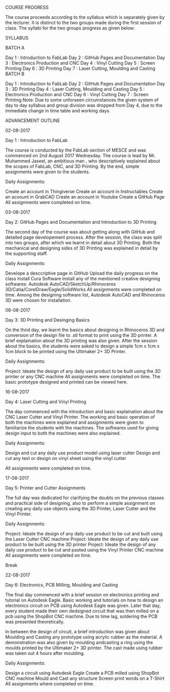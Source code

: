 
COURSE PROGRESS

The course proceeds according to the syllabus which is separately given by the lecturer. It is distinct to the two groups made during the first session of class. The syllabi for the two groups progress as given below:

SYLLABUS

BATCH A

Day 1 : Introduction to FabLab
Day 2 : GitHub Pages and Documentation
Day 3 : Electronics Production and CNC
Day 4 : Vinyl Cutting
Day 5 : Screen Printing
Day 6 : 3D Printing
Day 7 : Laser Cutting, Moulding and Casting
BATCH B

Day 1 : Introduction to FabLab
Day 2 : GitHub Pages and Documentation
Day 3 : 3D Printing
Day 4 : Laser Cutting, Moulding and Casting
Day 5 : Electronics Production and CNC
Day 6 : Vinyl Cutting
Day 7 : Screen Printing
Note: Due to some unforseen circumstances the given system of day to day syllabus and group division was dropped from Day 4, due to the immediate change in time table and working days.

ADVANCEMENT OUTLINE

02-08-2017

Day 1 : Introduction to FabLab

The course is conducted by the FabLab section of MESCE and was commenced on 2nd August 2017 Wednesday. The course is lead by Mr. Muhammed Jaseel, an ambitious man , who descriptively explained about the scopes of FabLab, CNC, and 3D Printing. By the end, simple assignments were given to the students.

Daily Assignments:

Create an account in Thingiverse
Create an account in Instructables
Create an acoount in GrabCAD
Create an account in Youtube
Create a GitHub Page
All assignments were completed on time.

03-08-2017

Day 2: GitHub Pages and Documentation and Introduction to 3D Printing

The second day of the course was about getting along with GitHub and detailed page developement process. After the session, the class was split into two groups, after which we learnt in detail about 3D Printing. Both the mechanical and designing sides of 3D Printing was explained in detail by the supporting staff.

Daily Assignments:

Develope a desccriptive page in GitHub
Upload the daily progress on the class
Install Cura Software
Install any of the mentioned creative designing softwares: Autodesk AutoCAD/SketchUp/Rhinoceros 3D/Catia/CorelDraw/Eagle/SolidWorks
All assignments were completed on time. Among the designing software list, Autodesk AutoCAD and Rhinoceros 3D were chosen for installation.

08-08-2017

Day 3: 3D Printing and Desinging Basics

On the third day, we learnt the basics about designing in Rhinoceros 3D and conversion of the design file to .stl format to print using the 3D printer. A brief explaination about the 3D printing was also given. After the session about the basics, the students were asked to design a simple 1cm x 1cm x 1cm block to be printed using the Ultimaker 2+ 3D Printer.

Daily Assignments:

Project: Ideate the design of any daily use product to be built using the 3D printer or any CNC machine
All assignments were completed on time. The basic prototype designed and printed can be viewed here.

16-08-2017

Day 4: Laser Cutting and Vinyl Printing

The day commenced with the introduction and basic explaination about the CNC Laser Cutter and Vinyl Printer. The working and basic operation of both the machines were explained and assignments were given to familiarize the students with the machines. The softwares used for giving design input to both the machines were also explained.

Daily Assignments:

Design and cut any daily use product model using laser cutter
Design and cut any text or design on vinyl sheet using the vinyl cutter

All assignments were completed on time.

17-08-2017

Day 5: Printer and Cutter Assignments

The full day was dedicated for clarifying the doubts on the previous classes and practical side of designing, also to perform a simple assignment on creating any daily use objects using the 3D Printer, Laser Cutter and the Vinyl Printer.

Daily Assignments:

Project: Ideate the design of any daily use product to be cut and built using the Laser Cutter CNC machine
Project: Ideate the design of any daily use product to be built using the 3D printer
Project: Ideate the design of any daily use product to be cut and pasted using the Vinyl Printer CNC machine
All assignments were completed on time.

Break

22-08-2017

Day 6: Electronics, PCB Milling, Moulding and Casting

The final day commenced with a brief session on electronics printing and tutorial on Autodesk Eagle. Basic working and tutorials on how to design an electronics circuit on PCB using Autodesk Eagle was given. Later that day, every student made their own dedsigned circuit that was then milled on a pcb using the ShopBot CNC machine. Due to time lag, soldering the PCB was presented theoretically.

In between the design of circuit, a brief introduction was given about Moulding and Casting any prototype using acrylic rubber as the material. A demonstration was also given by moulding andcasting a ring using the moulds printed by the Ultimaker 2+ 3D printer. The cast made using rubber was taken out 4 hours after moulding.

Daily Assignments:

Design a circuit using Autodesk Eagle
Create a PCB milled using ShopBot CNC machine
Mould and Cast any structure
Screen print words on a T-Shirt
All assignments where completed on time.
